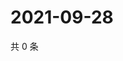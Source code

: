 # 2021-09-28

共 0 条

<!-- BEGIN WEIBO -->
<!-- 最后更新时间 Tue Sep 28 2021 23:11:25 GMT+0800 (China Standard Time) -->

<!-- END WEIBO -->
